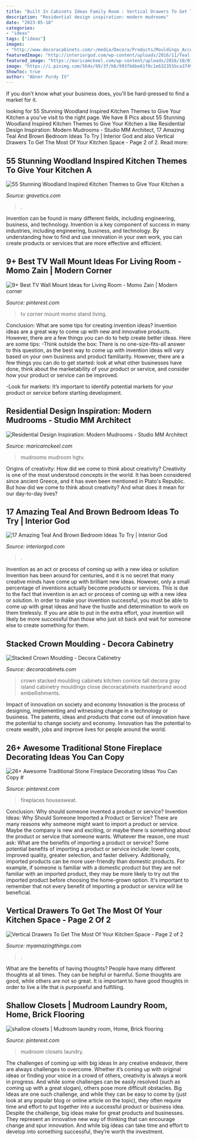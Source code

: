 ```yaml
---
title: "Built In Cabinets Ideas Family Room : Vertical Drawers To Get The Most Of Your Kitchen Space"
description: "Residential design inspiration: modern mudrooms"
date: "2023-05-18"
categories:
- "ideas"
tags: ["ideas"]
images:
- "http://www.decoracabinets.com/~/media/Decora/Products/Mouldings_Accents/stacked_crown_moulding.jpg"
featuredImage: "http://interiorgod.com/wp-content/uploads/2016/11/Teal-And-Brown-Bedroom-Decoration-683x1024.jpg"
featured_image: "https://maricamckeel.com/wp-content/uploads/2016/10/01_Crystal-Kitchen-Center-traditional-mudroom-entryway_s3x4.jpg.rend_.hgtvcom.966.1288.jpeg"
image: "https://i.pinimg.com/564x/99/3f/b6/993fb6be61f8c1e632355bca3749a10b.jpg"
ShowToc: true
author: "Abner Purdy IV"
---
```



If you don't know what your business does, you'll be hard-pressed to find a market for it.

	

		
looking for 55 Stunning Woodland Inspired Kitchen Themes to Give Your Kitchen a you've visit to the right page. We have 8 Pics about 55 Stunning Woodland Inspired Kitchen Themes to Give Your Kitchen a like Residential Design Inspiration: Modern Mudrooms - Studio MM Architect, 17 Amazing Teal And Brown Bedroom Ideas To Try | Interior God and also Vertical Drawers To Get The Most Of Your Kitchen Space - Page 2 of 2. Read more:
		
    
## 55 Stunning Woodland Inspired Kitchen Themes To Give Your Kitchen A

<img loading=lazy src="https://www.gravetics.com/wp-content/uploads/2017/09/Kitchen-Windows-Flush-With-Counter.jpg" onerror="this.onerror=null;this.src='https://tse4.mm.bing.net/th?id=OIP.GwwtHuDqE3RM_tGhrTFQjAAAAA&amp;pid=15.1';" alt="55 Stunning Woodland Inspired Kitchen Themes to Give Your Kitchen a">

_Source: gravetics.com_

>. 

	

Invention can be found in many different fields, including engineering, business, and technology.
Invention is a key component of success in many industries, including engineering, business, and technology. By understanding how to find and use innovation in your own work, you can create products or services that are more effective and efficient.

    
## 9+ Best TV Wall Mount Ideas For Living Room - Momo Zain | Modern Corner

<img loading=lazy src="https://i.pinimg.com/736x/11/41/56/1141565f621d996146853fe27c0b849e.jpg" onerror="this.onerror=null;this.src='https://tse1.mm.bing.net/th?id=OIP.TR3rSSUWn64B1x3qlZeyewHaJ3&amp;pid=15.1';" alt="9+ Best TV Wall Mount Ideas for Living Room - Momo Zain | Modern corner">

_Source: pinterest.com_

>tv corner mount momo stand living. 

	

Conclusion: What are some tips for creating invention ideas?
Invention ideas are a great way to come up with new and innovative products. However, there are a few things you can do to help create better ideas. Here are some tips:
-Think outside the box: There is no one-size-fits-all answer to this question, as the best way to come up with invention ideas will vary based on your own business and product familiarity. However, there are a few things you can do to get started: look at what other businesses have done, think about the marketability of your product or service, and consider how your product or service can be improved.

-Look for markets: It’s important to identify potential markets for your product or service before starting development.

    
## Residential Design Inspiration: Modern Mudrooms - Studio MM Architect

<img loading=lazy src="https://maricamckeel.com/wp-content/uploads/2016/10/01_Crystal-Kitchen-Center-traditional-mudroom-entryway_s3x4.jpg.rend_.hgtvcom.966.1288.jpeg" onerror="this.onerror=null;this.src='https://tse4.mm.bing.net/th?id=OIP.B0s1cIAY7ePsNks2GgHh8QHaJ4&amp;pid=15.1';" alt="Residential Design Inspiration: Modern Mudrooms - Studio MM Architect">

_Source: maricamckeel.com_

>mudrooms mudroom hgtv. 

	

Origins of creativity: How did we come to think about creativity?
Creativity is one of the most understood concepts in the world. It has been considered since ancient Greece, and it has even been mentioned in Plato's Republic. But how did we come to think about creativity? And what does it mean for our day-to-day lives?

    
## 17 Amazing Teal And Brown Bedroom Ideas To Try | Interior God

<img loading=lazy src="http://interiorgod.com/wp-content/uploads/2016/11/Teal-And-Brown-Bedroom-Decoration-683x1024.jpg" onerror="this.onerror=null;this.src='https://tse4.mm.bing.net/th?id=OIP.3rfd7ocvqUqxbAEXtZ3X4gHaLG&amp;pid=15.1';" alt="17 Amazing Teal And Brown Bedroom Ideas To Try | Interior God">

_Source: interiorgod.com_

>. 

	

Invention as an act or process of coming up with a new idea or solution
Invention has been around for centuries, and it is no secret that many creative minds have come up with brilliant new ideas. However, only a small percentage of inventions actually become products or services. This is due to the fact that invention is an act or process of coming up with a new idea or solution. In order to make your invention successful, you must be able to come up with great ideas and have the hustle and determination to work on them tirelessly. If you are able to put in the extra effort, your invention will likely be more successful than those who just sit back and wait for someone else to create something for them.

    
## Stacked Crown Moulding - Decora Cabinetry

<img loading=lazy src="http://www.decoracabinets.com/~/media/Decora/Products/Mouldings_Accents/stacked_crown_moulding.jpg" onerror="this.onerror=null;this.src='https://tse3.mm.bing.net/th?id=OIP.a7zdUGdKM6S-nYZHmDNorAHaLH&amp;pid=15.1';" alt="Stacked Crown Moulding - Decora Cabinetry">

_Source: decoracabinets.com_

>crown stacked moulding cabinets kitchen cornice tall decora gray island cabinetry mouldings close decoracabinets masterbrand wood embellishments. 

	

Impact of innovation on society and economy
Innovation is the process of designing, implementing and witnessing change in a technology or business. The patents, ideas and products that come out of innovation have the potential to change society and economy. Innovation has the potential to create wealth, jobs and improve lives for people around the world.

    
## 26+ Awesome Traditional Stone Fireplace Decorating Ideas You Can Copy #

<img loading=lazy src="https://i.pinimg.com/736x/2a/0c/e2/2a0ce2132fba34648e949c6c4b82c09d.jpg" onerror="this.onerror=null;this.src='https://tse1.mm.bing.net/th?id=OIP.pomJ1UMW3Bji4y3Uvve2qAHaLI&amp;pid=15.1';" alt="26+ Awesome Traditional Stone Fireplace Decorating Ideas You Can Copy #">

_Source: pinterest.com_

>fireplaces housesweat. 

	

Conclusion: Why should someone invented a product or service?
Invention Ideas: Why Should Someone Imported a Product or Service?
There are many reasons why someone might want to import a product or service. Maybe the company is new and exciting, or maybe there is something about the product or service that someone wants. Whatever the reason, one must ask: What are the benefits of importing a product or service? 
Some potential benefits of importing a product or service include: lower costs, improved quality, greater selection, and faster delivery. Additionally, imported products can be more user-friendly than domestic products. For example, if someone is familiar with a domestic product but they are not familiar with an imported product, they may be more likely to try out the imported product before choosing the home-grown option. 
It's important to remember that not every benefit of importing a product or service will be beneficial.

    
## Vertical Drawers To Get The Most Of Your Kitchen Space - Page 2 Of 2

<img loading=lazy src="https://myamazingthings.com/wp-content/uploads/2017/01/pull-out.jpg" onerror="this.onerror=null;this.src='https://tse3.mm.bing.net/th?id=OIP.6lSZtf_5BKsvQRHFYsSUkwHaLH&amp;pid=15.1';" alt="Vertical Drawers To Get The Most Of Your Kitchen Space - Page 2 of 2">

_Source: myamazingthings.com_

>. 

	

What are the benefits of having thoughts?
People have many different thoughts at all times. They can be helpful or harmful. Some thoughts are good, while others are not so great. It is important to have good thoughts in order to live a life that is purposeful and fulfilling.

    
## Shallow Closets | Mudroom Laundry Room, Home, Brick Flooring

<img loading=lazy src="https://i.pinimg.com/564x/99/3f/b6/993fb6be61f8c1e632355bca3749a10b.jpg" onerror="this.onerror=null;this.src='https://tse3.mm.bing.net/th?id=OIP.4-hRIkVzSkHqUhnF7_C54gHaJ9&amp;pid=15.1';" alt="shallow closets | Mudroom laundry room, Home, Brick flooring">

_Source: pinterest.com_

>mudroom closets laundry. 

	

The challenges of coming up with big ideas
In any creative endeavor, there are always challenges to overcome. Whether it’s coming up with original ideas or finding your voice in a crowd of others, creativity is always a work in progress. And while some challenges can be easily resolved (such as coming up with a great slogan), others pose more difficult obstacles. Big Ideas are one such challenge, and while they can be easy to come by (just look at any popular blog or online article on the topic), they often require time and effort to put together into a successful product or business idea.
Despite the challenge, big ideas make for great products and businesses. They represent an innovative new way of thinking that can encourage change and spur innovation. And while big ideas can take time and effort to develop into something successful, they’re worth the investment.

